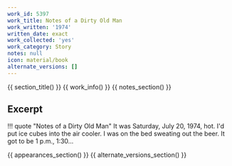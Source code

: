 ```yaml
---
work_id: 5397
work_title: Notes of a Dirty Old Man
work_written: '1974'
written_date: exact
work_collected: 'yes'
work_category: Story
notes: null
icon: material/book
alternate_versions: []
---
```


{{ section_title() }}
{{ work_info() }}
{{ notes_section() }}
## Excerpt
!!! quote "Notes of a Dirty Old Man"
    It was Saturday, July 20, 1974, hot. I'd put ice cubes into the air cooler. I was on the bed sweating out the beer. It got to be 1 p.m., 1:30...

{{ appearances_section() }}
{{ alternate_versions_section() }}